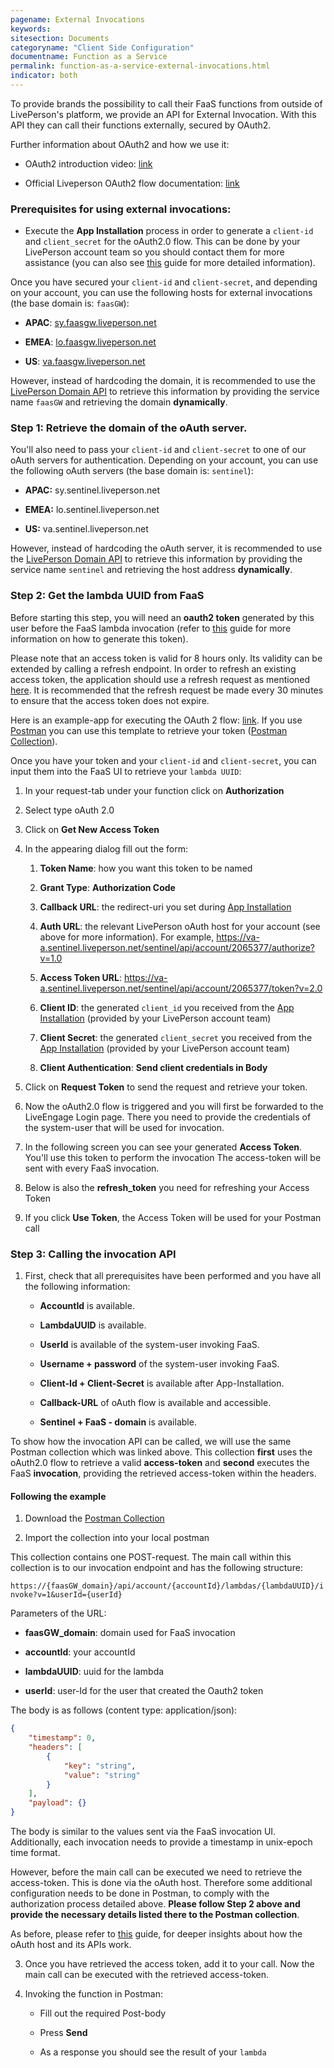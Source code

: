 ```yaml
---
pagename: External Invocations
keywords:
sitesection: Documents
categoryname: "Client Side Configuration"
documentname: Function as a Service
permalink: function-as-a-service-external-invocations.html
indicator: both
---
```


To provide brands the possibility to call their FaaS functions from outside of LivePerson's platform, we provide an API for External Invocation. With this API they can call their functions externally, secured by OAuth2.

Further information about OAuth2 and how we use it:

* OAuth2 introduction video: [link](https://www.youtube.com/watch?v=CPbvxxslDTU)

* Official Liveperson OAuth2 flow documentation: [link](authorizing-liveengage-applications-overview.html)

### Prerequisites for using external invocations:

* Execute the **App Installation** process in order to generate a `client-id` and `client_secret` for the oAuth2.0 flow. This can be done by your LivePerson account team so you should contact them for more assistance (you can also see [this](https://developers.liveperson.com/guides-le-applications-installing.html) guide for more detailed information).

Once you have secured your `client-id` and `client-secret`, and depending on your account, you can use the following hosts for external invocations (the base domain is: `faasGW`):

* **APAC**: [sy.faasgw.liveperson.net](http://sy.faasgw.liveperson.net/)

* **EMEA**: [lo.faasgw.liveperson.net](http://lo.faasgw.liveperson.net/)

* **US**: [va.faasgw.liveperson.net](http://va.faasgw.liveperson.net/)

However, instead of hardcoding the domain, it is recommended to use the [LivePerson Domain API](https://developers.liveperson.com/agent-domain-domain-api.html) to retrieve this information by providing the service name `faasGW` and retrieving the domain **dynamically**.

### Step 1: Retrieve the domain of the oAuth server.

You'll also need to pass your `client-id` and `client-secret` to one of our oAuth servers for authentication. Depending on your account, you can use the following oAuth servers (the base domain is: `sentinel`):

* **APAC:** sy.sentinel.liveperson.net

* **EMEA:** lo.sentinel.liveperson.net

* **US:** va.sentinel.liveperson.net

However, instead of hardcoding the oAuth server, it is recommended to use the [LivePerson Domain API](https://developers.liveperson.com/agent-domain-domain-api.html) to retrieve this information by providing the service name `sentinel` and retrieving the host address **dynamically**.

### Step 2: Get the **lambda UUID** from FaaS

Before starting this step, you will need an **oauth2 token** generated by this user before the FaaS lambda invocation (refer to [this](https://developers.liveperson.com/authorizing-liveengage-applications-overview.html) guide for more information on how to generate this token).

Please note that an access token is valid for 8 hours only. Its validity can be extended by calling a refresh endpoint. In order to refresh an existing access token, the application should use a refresh request as mentioned [here](https://developers.liveperson.com/authorizing-liveengage-applications-methods-refresh-request.html). It is recommended that the refresh request be made every 30 minutes to ensure that the access token does not expire.

Here is an example-app for executing the OAuth 2 flow: [link](https://github.com/LivePersonInc/sample-app-authorization). If you use [Postman](https://www.getpostman.com/) you can use this template to retrieve your token ([Postman Collection](https://raw.githubusercontent.com/LivePersonInc/developers-community/master/assets/FaaS.postman_collection.json)).

Once you have your token and your `client-id` and `client-secret`, you can input them into the FaaS UI to retrieve your `lambda UUID`:

1. In your request-tab under your function click on **Authorization**

2. Select type oAuth 2.0

3. Click on **Get New Access Token**

4. In the appearing dialog fill out the form:

    1. **Token Name**: how you want this token to be named

    2. **Grant Type**: **Authorization Code**

    3. **Callback URL**: the redirect-uri you set during [App Installation](https://developers.liveperson.com/guides-le-applications-installing.html)

    4. **Auth URL**: the relevant LivePerson oAuth host for your account (see above for more information). For example, https://va-a.sentinel.liveperson.net/sentinel/api/account/2065377/authorize?v=1.0

    5. **Access Token URL**: https://va-a.sentinel.liveperson.net/sentinel/api/account/2065377/token?v=2.0

    6. **Client ID**: the generated `client_id` you received from the [App Installation](https://developers.liveperson.com/guides-le-applications-installing.html) (provided by your LivePerson account team)

    7. **Client Secret**: the generated `client_secret` you received from the [App Installation](https://developers.liveperson.com/guides-le-applications-installing.html) (provided by your LivePerson account team)

    8. **Client Authentication**: **Send client credentials in Body**

5. Click on **Request Token** to send the request and retrieve your token.

6. Now the oAuth2.0 flow is triggered and you will first be forwarded to the LiveEngage Login page. There you need to provide the credentials of the system-user that will be used for invocation.

7. In the following screen you can see your generated **Access Token**. You'll use this token to perform the invocation The access-token will be sent with every FaaS invocation.

8. Below is also the **refresh_token** you need for refreshing your Access Token

9. If you click **Use Token**, the Access Token will be used for your Postman call

### Step 3: Calling the invocation API

1. First, check that all prerequisites have been performed and you have all the following information:

    * **AccountId** is available.

    * **LambdaUUID** is available.

    * **UserId** is available of the system-user invoking FaaS.

    * **Username + password** of the system-user invoking FaaS.

    * **Client-Id + Client-Secret** is available after App-Installation.

    * **Callback-URL** of oAuth flow is available and accessible.

    * **Sentinel + FaaS - domain** is available.

To show how the invocation API can be called, we will use the same Postman collection which was linked above. This collection **first** uses the oAuth2.0 flow to retrieve a valid **access-token** and **second** executes the FaaS **invocation**, providing the retrieved access-token within the headers.

#### Following the example

1. Download the [Postman Collection](https://raw.githubusercontent.com/LivePersonInc/developers-community/master/assets/FaaS.postman_collection.json)

2. Import the collection into your local postman

This collection contains one POST-request. The main call within this collection is to our invocation endpoint and has the following structure:

`https://{faasGW_domain}/api/account/{accountId}/lambdas/{lambdaUUID}/invoke?v=1&userId={userId}`

Parameters of the URL:

* **faasGW_domain**: domain used for FaaS invocation

* **accountId**: your accountId

* **lambdaUUID**: uuid for the lambda

* **userId**: user-Id for the user that created the Oauth2 token

The body is as follows (content type: application/json):

```json
{
	"timestamp": 0,
	"headers": [
		{
			"key": "string",
			"value": "string"
		}
	],
	"payload": {}
}
```

The body is similar to the values sent via the FaaS invocation UI. Additionally, each invocation needs to provide a timestamp in unix-epoch time format.

However, before the main call can be executed we need to retrieve the access-token. This is done via the oAuth host. Therefore some additional configuration needs to be done in Postman, to comply with the authorization process detailed above. **Please follow Step 2 above and provide the necessary details listed there to the Postman collection**.

As before, please refer to [this](https://developers.liveperson.com/authorizing-liveengage-applications-overview.html) guide, for deeper insights about how the oAuth host and its APIs work.

3. Once you have retrieved the access token, add it to your call. Now the main call can be executed with the retrieved access-token.

4. Invoking the function in Postman:

    * Fill out the required Post-body

    * Press **Send**

    * As a response you should see the result of your `lambda`
